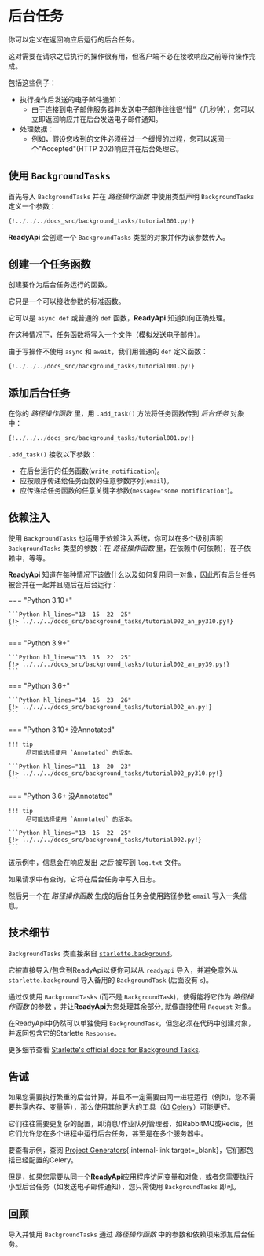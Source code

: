 # 后台任务

你可以定义在返回响应后运行的后台任务。

这对需要在请求之后执行的操作很有用，但客户端不必在接收响应之前等待操作完成。

包括这些例子：

* 执行操作后发送的电子邮件通知：
    * 由于连接到电子邮件服务器并发送电子邮件往往很“慢”（几秒钟），您可以立即返回响应并在后台发送电子邮件通知。
* 处理数据：
    * 例如，假设您收到的文件必须经过一个缓慢的过程，您可以返回一个"Accepted"(HTTP 202)响应并在后台处理它。

## 使用 `BackgroundTasks`

首先导入 `BackgroundTasks` 并在 *路径操作函数* 中使用类型声明 `BackgroundTasks` 定义一个参数：

```Python hl_lines="1  13"
{!../../../docs_src/background_tasks/tutorial001.py!}
```

**ReadyApi** 会创建一个 `BackgroundTasks` 类型的对象并作为该参数传入。

## 创建一个任务函数

创建要作为后台任务运行的函数。

它只是一个可以接收参数的标准函数。

它可以是 `async def` 或普通的 `def` 函数，**ReadyApi** 知道如何正确处理。

在这种情况下，任务函数将写入一个文件（模拟发送电子邮件）。

由于写操作不使用 `async` 和 `await`，我们用普通的 `def` 定义函数：

```Python hl_lines="6-9"
{!../../../docs_src/background_tasks/tutorial001.py!}
```

## 添加后台任务

在你的 *路径操作函数* 里，用 `.add_task()` 方法将任务函数传到 *后台任务* 对象中：

```Python hl_lines="14"
{!../../../docs_src/background_tasks/tutorial001.py!}
```

`.add_task()` 接收以下参数：

* 在后台运行的任务函数(`write_notification`)。
* 应按顺序传递给任务函数的任意参数序列(`email`)。
* 应传递给任务函数的任意关键字参数(`message="some notification"`)。

## 依赖注入

使用 `BackgroundTasks` 也适用于依赖注入系统，你可以在多个级别声明 `BackgroundTasks` 类型的参数：在 *路径操作函数* 里，在依赖中(可依赖)，在子依赖中，等等。

**ReadyApi** 知道在每种情况下该做什么以及如何复用同一对象，因此所有后台任务被合并在一起并且随后在后台运行：

=== "Python 3.10+"

    ```Python hl_lines="13  15  22  25"
    {!> ../../../docs_src/background_tasks/tutorial002_an_py310.py!}
    ```

=== "Python 3.9+"

    ```Python hl_lines="13  15  22  25"
    {!> ../../../docs_src/background_tasks/tutorial002_an_py39.py!}
    ```

=== "Python 3.6+"

    ```Python hl_lines="14  16  23  26"
    {!> ../../../docs_src/background_tasks/tutorial002_an.py!}
    ```

=== "Python 3.10+ 没Annotated"

    !!! tip
         尽可能选择使用 `Annotated` 的版本。

    ```Python hl_lines="11  13  20  23"
    {!> ../../../docs_src/background_tasks/tutorial002_py310.py!}
    ```

=== "Python 3.6+ 没Annotated"

    !!! tip
         尽可能选择使用 `Annotated` 的版本。

    ```Python hl_lines="13  15  22  25"
    {!> ../../../docs_src/background_tasks/tutorial002.py!}
    ```

该示例中，信息会在响应发出 *之后* 被写到 `log.txt` 文件。

如果请求中有查询，它将在后台任务中写入日志。

然后另一个在 *路径操作函数* 生成的后台任务会使用路径参数 `email` 写入一条信息。

## 技术细节

`BackgroundTasks` 类直接来自 <a href="https://www.starlette.io/background/" class="external-link" target="_blank">`starlette.background`</a>。

它被直接导入/包含到ReadyApi以便你可以从 `readyapi` 导入，并避免意外从 `starlette.background` 导入备用的 `BackgroundTask` (后面没有 `s`)。

通过仅使用 `BackgroundTasks` (而不是 `BackgroundTask`)，使得能将它作为 *路径操作函数* 的参数 ，并让**ReadyApi**为您处理其余部分, 就像直接使用 `Request` 对象。

在ReadyApi中仍然可以单独使用 `BackgroundTask`，但您必须在代码中创建对象，并返回包含它的Starlette `Response`。

更多细节查看 <a href="https://www.starlette.io/background/" class="external-link" target="_blank">Starlette's official docs for Background Tasks</a>.

## 告诫

如果您需要执行繁重的后台计算，并且不一定需要由同一进程运行（例如，您不需要共享内存、变量等），那么使用其他更大的工具（如 <a href="https://docs.celeryq.dev" class="external-link" target="_blank">Celery</a>）可能更好。

它们往往需要更复杂的配置，即消息/作业队列管理器，如RabbitMQ或Redis，但它们允许您在多个进程中运行后台任务，甚至是在多个服务器中。

要查看示例，查阅 [Project Generators](../project-generation.md){.internal-link target=_blank}，它们都包括已经配置的Celery。

但是，如果您需要从同一个**ReadyApi**应用程序访问变量和对象，或者您需要执行小型后台任务（如发送电子邮件通知），您只需使用 `BackgroundTasks` 即可。

## 回顾

导入并使用 `BackgroundTasks` 通过 *路径操作函数* 中的参数和依赖项来添加后台任务。
